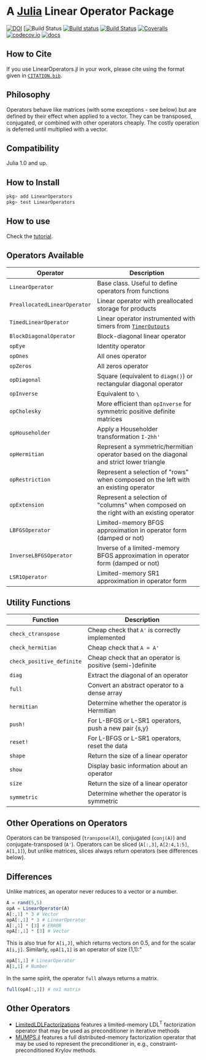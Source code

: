 # A [Julia](http://julialang.org) Linear Operator Package

[![DOI](https://zenodo.org/badge/20136006.svg)](https://zenodo.org/badge/latestdoi/20136006)
[![Build Status](https://github.com/JuliaSmoothOptimizers/NLPModels.jl/workflows/CI/badge.svg?branch=master)
[![Build status](https://ci.appveyor.com/api/projects/status/kp1o6ejuu6kgskvp/branch/master?svg=true)](https://ci.appveyor.com/project/dpo/linearoperators-jl/branch/master)
[![Build Status](https://api.cirrus-ci.com/github/JuliaSmoothOptimizers/LinearOperators.jl.svg)](https://cirrus-ci.com/github/JuliaSmoothOptimizers/LinearOperators.jl)
[![Coveralls](https://coveralls.io/repos/JuliaSmoothOptimizers/LinearOperators.jl/badge.svg?branch=master&service=github)](https://coveralls.io/github/JuliaSmoothOptimizers/LinearOperators.jl?branch=master)
[![codecov.io](https://codecov.io/github/JuliaSmoothOptimizers/LinearOperators.jl/coverage.svg?branch=master)](https://codecov.io/github/JuliaSmoothOptimizers/LinearOperators.jl?branch=master)
[![docs](https://img.shields.io/badge/docs-latest-3f51b5.svg)](https://JuliaSmoothOptimizers.github.io/LinearOperators.jl/latest)

## How to Cite

If you use LinearOperators.jl in your work, please cite using the format given in [`CITATION.bib`](https://github.com/JuliaSmoothOptimizers/LinearOperators.jl/blob/master/CITATION.bib).

## Philosophy

Operators behave like matrices (with some exceptions - see below) but are defined by their effect when applied to a vector. They can be transposed, conjugated, or combined with other operators cheaply. The costly operation is deferred until multiplied with a vector.

## Compatibility

Julia 1.0 and up.

## How to Install

````JULIA
pkg> add LinearOperators
pkg> test LinearOperators
````

## How to use

Check the
[tutorial](https://JuliaSmoothOptimizers.github.io/LinearOperators.jl/latest/tutorial).

## Operators Available

Operator               | Description
-----------------------|------------
`LinearOperator`       | Base class. Useful to define operators from functions
`PreallocatedLinearOperator` | Linear operator with preallocated storage for products
`TimedLinearOperator`  | Linear operator instrumented with timers from [`TimerOutputs`](https://github.com/KristofferC/TimerOutputs.jl)
`BlockDiagonalOperator`| Block-diagonal linear operator
`opEye`                | Identity operator
`opOnes`               | All ones operator
`opZeros`              | All zeros operator
`opDiagonal`           | Square (equivalent to `diagm()`) or rectangular diagonal operator
`opInverse`            | Equivalent to `\`
`opCholesky`           | More efficient than `opInverse` for symmetric positive definite matrices
`opHouseholder`        | Apply a Householder transformation `I-2hh'`
`opHermitian`          | Represent a symmetric/hermitian operator based on the diagonal and strict lower triangle
`opRestriction`        | Represent a selection of "rows" when composed on the left with an existing operator
`opExtension`          | Represent a selection of "columns" when composed on the right with an existing operator
`LBFGSOperator`        | Limited-memory BFGS approximation in operator form (damped or not)
`InverseLBFGSOperator` | Inverse of a limited-memory BFGS approximation in operator form (damped or not)
`LSR1Operator`         | Limited-memory SR1 approximation in operator form

## Utility Functions

Function           | Description
-------------------|------------
`check_ctranspose` | Cheap check that `A'` is correctly implemented
`check_hermitian`  | Cheap check that `A = A'`
`check_positive_definite` | Cheap check that an operator is positive (semi-)definite
`diag`             | Extract the diagonal of an operator
`full`             | Convert an abstract operator to a dense array
`hermitian`        | Determine whether the operator is Hermitian
`push!`            | For L-BFGS or L-SR1 operators, push a new pair {s,y}
`reset!`           | For L-BFGS or L-SR1 operators, reset the data
`shape`            | Return the size of a linear operator
`show`             | Display basic information about an operator
`size`             | Return the size of a linear operator
`symmetric`        | Determine whether the operator is symmetric


## Other Operations on Operators

Operators can be transposed (`transpose(A)`), conjugated (`conj(A)`) and conjugate-transposed (`A'`).
Operators can be sliced (`A[:,3]`, `A[2:4,1:5]`, `A[1,1]`), but unlike matrices, slices always return
operators (see differences below).

## Differences

Unlike matrices, an operator never reduces to a vector or a number.

````JULIA
A = rand(5,5)
opA = LinearOperator(A)
A[:,1] * 3 # Vector
opA[:,1] * 3 # LinearOperator
A[:,1] * [3] # ERROR
opA[:,1] * [3] # Vector
````

This is also true for `A[i,J]`, which returns vectors on 0.5, and for the scalar
`A[i,j]`.
Similarly, `opA[1,1]` is an operator of size (1,1):"
````JULIA
opA[1,1] # LinearOperator
A[1,1] # Number
````

In the same spirit, the operator `full` always returns a matrix.
````JULIA
full(opA[:,1]) # nx1 matrix
````


## Other Operators

* [LimitedLDLFactorizations](https://github.com/JuliaSmoothOptimizers/LimitedLDLFactorizations.jl) features a limited-memory
  LDL<sup>T</sup> factorization operator that may be used as preconditioner
  in iterative methods
* [MUMPS.jl](https://github.com/JuliaSmoothOptimizers/MUMPS.jl) features a full
  distributed-memory factorization operator that may be used to represent the
  preconditioner in, e.g., constraint-preconditioned Krylov methods.
